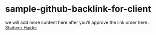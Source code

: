 # sample-github-backlink-for-client

we will add more content here after you'll approve the link 
order here : [Shaheer Haider](https://web.facebook.com/CloudStackingBacklink)
